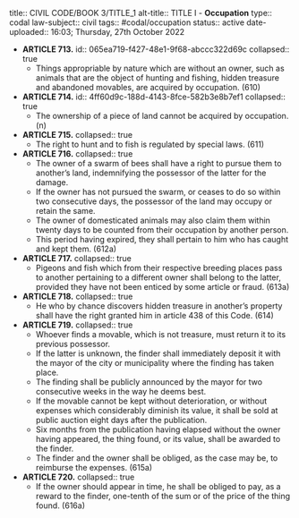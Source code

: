 title:: CIVIL CODE/BOOK 3/TITLE_1
alt-title:: TITLE I - **Occupation**
type:: codal
law-subject:: civil
tags:: #codal/occupation
status:: active
date-uploaded:: 16:03; Thursday, 27th October 2022

- **ARTICLE 713.**
  id:: 065ea719-f427-48e1-9f68-abccc322d69c
  collapsed:: true
	- Things appropriable by nature which are without an owner, such as animals that are the object of hunting and fishing, hidden treasure and abandoned movables, are acquired by occupation. (610)
- **ARTICLE 714.**
  id:: 4ff60d9c-188d-4143-8fce-582b3e8b7ef1
  collapsed:: true
	- The ownership of a piece of land cannot be acquired by occupation. (n)
- **ARTICLE 715.**
  collapsed:: true
	- The right to hunt and to fish is regulated by special laws. (611)
- **ARTICLE 716.**
  collapsed:: true
	- The owner of a swarm of bees shall have a right to pursue them to another’s land, indemnifying the possessor of the latter for the damage.
	- If the owner has not pursued the swarm, or ceases to do so within two consecutive days, the possessor of the land may occupy or retain the same.
	- The owner of domesticated animals may also claim them within twenty days to be counted from their occupation by another person.
	- This period having expired, they shall pertain to him who has caught and kept them. (612a)
- **ARTICLE 717.**
  collapsed:: true
	- Pigeons and fish which from their respective breeding places pass to another pertaining to a different owner shall belong to the latter, provided they have not been enticed by some article or fraud. (613a)
- **ARTICLE 718.**
  collapsed:: true
	- He who by chance discovers hidden treasure in another’s property shall have the right granted him in article 438 of this Code. (614)
- **ARTICLE 719.**
  collapsed:: true
	- Whoever finds a movable, which is not treasure, must return it to its previous possessor.
	- If the latter is unknown, the finder shall immediately deposit it with the mayor of the city or municipality where the finding has taken place.
	- The finding shall be publicly announced by the mayor for two consecutive weeks in the way he deems best.
	- If the movable cannot be kept without deterioration, or without expenses which considerably diminish its value, it shall be sold at public auction eight days after the publication.
	- Six months from the publication having elapsed without the owner having appeared, the thing found, or its value, shall be awarded to the finder.
	- The finder and the owner shall be obliged, as the case may be, to reimburse the expenses. (615a)
- **ARTICLE 720.**
  collapsed:: true
	- If the owner should appear in time, he shall be obliged to pay, as a reward to the finder, one-tenth of the sum or of the price of the thing found. (616a)
